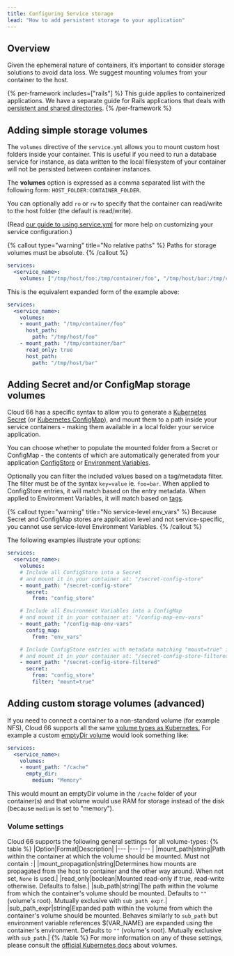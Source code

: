 ```yaml
---
title: Configuring Service storage
lead: "How to add persistent storage to your application"
---
```


## Overview

Given the ephemeral nature of containers, it’s important to consider storage solutions to avoid data loss. We suggest mounting volumes from your container to the host.

{% per-framework includes=["rails"] %}
This guide applies to containerized applications. We have a separate guide for Rails applications that deals with [persistent and shared directories](/docs/build-and-config/rails-shared-directories).
{% /per-framework %}

## Adding simple storage volumes

The `volumes` directive of the `service.yml` allows you to mount custom host folders inside your container. This is useful if you need to run a database service for instance, as data written to the local filesystem of your container will not be persisted between container instances. 

The **volumes** option is expressed as a comma separated list with the following form: `HOST_FOLDER:CONTAINER_FOLDER`.

You can optionally add `ro` or `rw` to specify that the container can read/write to the host folder (the default is read/write).

(Read [our guide to using service.yml](/docs/build-and-config/docker-service-configuration) for more help on customizing your service configuration.)

{% callout type="warning" title="No relative paths" %}
Paths for storage volumes must be absolute. 
{% /callout %}

```yaml
services:
  <service_name>:
    volumes: ["/tmp/host/foo:/tmp/container/foo", "/tmp/host/bar:/tmp/container/bar:ro"]
```

This is the equivalent expanded form of the example above:
```yaml
services:
  <service_name>:
    volumes:
    - mount_path: "/tmp/container/foo"
      host_path: 
        path: "/tmp/host/foo"
    - mount_path: "/tmp/container/bar"
      read_only: true
      host_path: 
        path: "/tmp/host/bar"
```

## Adding Secret and/or ConfigMap storage volumes

Cloud 66 has a specific syntax to allow you to generate a [Kubernetes Secret](https://kubernetes.io/docs/concepts/configuration/secret/) (or [Kubernetes ConfigMap](https://kubernetes.io/docs/concepts/configuration/configmap/)), and mount them to a path inside your service containers - making them available in a local folder your service application. 

You can choose whether to populate the mounted folder from a Secret or ConfigMap - the contents of which are automatically generated from your application [ConfigStore](/docs/build-and-config/config-store) or [Environment Variables](/docs/build-and-config/env-vars). 

Optionally you can filter the included values based on a tag/metadata filter. The filter must be of the syntax `key=value` ie. `foo=bar`. When applied to ConfigStore entries, it will match based on the entry metadata. When applied to Environment Variables, it will match based on [tags](/docs/servers/tagging-components).

{% callout type="warning" title="No service-level env_vars" %}
 Because Secret and ConfigMap stores are application level and not service-specific, you cannot use service-level Environment Variables. 
{% /callout %}

The following examples illustrate your options: 

```yaml
services:
  <service_name>:
    volumes:
    # Include all ConfigStore into a Secret
    # and mount it in your container at: "/secret-config-store" 
    - mount_path: "/secret-config-store"
      secret: 
        from: "config_store"

    # Include all Environment Variables into a ConfigMap
    # and mount it in your container at: "/config-map-env-vars" 
    - mount_path: "/config-map-env-vars"
      config_map:
        from: "env_vars"

    # Include ConfigStore entries with metadata matching "mount=true" into a Secret
    # and mount it in your container at: "/secret-config-store-filtered" 
    - mount_path: "/secret-config-store-filtered"
      secret:
        from: "config_store"
        filter: "mount=true"
```

## Adding custom storage volumes (advanced)

If you need to connect a container to a non-standard volume (for example NFS), Cloud 66 supports all the same [volume types as Kubernetes.](https://kubernetes.io/docs/concepts/storage/volumes#types-of-volumes) 
For example a custom [emptyDir volume](https://kubernetes.io/docs/concepts/storage/volumes#emptydir)  would look something like:

```yaml
services:
  <service_name>:
    volumes:
    - mount_path: "/cache"
      empty_dir:
        medium: "Memory"
```

This would mount an emptyDir volume in the `/cache` folder of your container(s) and that volume would use RAM for storage instead of the disk (because `medium` is set to "memory").

### Volume settings

Cloud 66 supports the following general settings for all volume-types:
{% table %}
|Option|Format|Description|
|--- |--- |--- |
|mount_path|string|Path within the container at which the volume should be mounted. Must not contain `:`|
|mount_propagation|string|Determines how mounts are propagated from the host to container and the other way around. When not set, `None` is used.|
|read_only|boolean|Mounted read-only if true, read-write otherwise. Defaults to false.|
|sub_path|string|The path within the volume from which the container's volume should be mounted. Defaults to `""` (volume's root). Mutually exclusive with `sub_path_expr`.|
|sub_path_expr|string|Expanded path within the volume from which the container's volume should be mounted. Behaves similarly to `sub_path` but environment variable references $(VAR_NAME) are expanded using the container's environment. Defaults to `""` (volume's root). Mutually exclusive with `sub_path`.|
{% /table %}
For more information on any of these settings, please consult the [official Kubernetes docs](https://kubernetes.io/docs/concepts/storage/volumes/) about volumes.
